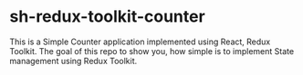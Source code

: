 # sh-redux-toolkit-counter
This is a Simple Counter application implemented using React, Redux Toolkit.
The goal of this repo to show you, how simple is to implement State management using Redux Toolkit.
